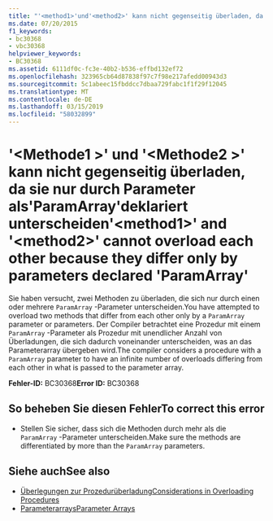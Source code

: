 ```yaml
---
title: "'<method1>'und'<method2>' kann nicht gegenseitig überladen, da sie nur durch Parameter als'ParamArray'deklariert unterscheiden"
ms.date: 07/20/2015
f1_keywords:
- bc30368
- vbc30368
helpviewer_keywords:
- BC30368
ms.assetid: 6111df0c-fc3e-40b2-b536-effbd132ef72
ms.openlocfilehash: 323965cb64d87838f97c7f98e217afedd00943d3
ms.sourcegitcommit: 5c1abeec15fbddcc7dbaa729fabc1f1f29f12045
ms.translationtype: MT
ms.contentlocale: de-DE
ms.lasthandoff: 03/15/2019
ms.locfileid: "58032899"
---
```

# <a name="method1-and-method2-cannot-overload-each-other-because-they-differ-only-by-parameters-declared-paramarray"></a><span data-ttu-id="4f5fa-102">'\<Methode1 >' und '\<Methode2 >' kann nicht gegenseitig überladen, da sie nur durch Parameter als'ParamArray'deklariert unterscheiden</span><span class="sxs-lookup"><span data-stu-id="4f5fa-102">'\<method1>' and '\<method2>' cannot overload each other because they differ only by parameters declared 'ParamArray'</span></span>
<span data-ttu-id="4f5fa-103">Sie haben versucht, zwei Methoden zu überladen, die sich nur durch einen oder mehrere `ParamArray` -Parameter unterscheiden.</span><span class="sxs-lookup"><span data-stu-id="4f5fa-103">You have attempted to overload two methods that differ from each other only by a `ParamArray` parameter or parameters.</span></span> <span data-ttu-id="4f5fa-104">Der Compiler betrachtet eine Prozedur mit einem `ParamArray` -Parameter als Prozedur mit unendlicher Anzahl von Überladungen, die sich dadurch voneinander unterscheiden, was an das Parameterarray übergeben wird.</span><span class="sxs-lookup"><span data-stu-id="4f5fa-104">The compiler considers a procedure with a `ParamArray` parameter to have an infinite number of overloads differing from each other in what is passed to the parameter array.</span></span>  
  
 <span data-ttu-id="4f5fa-105">**Fehler-ID:** BC30368</span><span class="sxs-lookup"><span data-stu-id="4f5fa-105">**Error ID:** BC30368</span></span>  
  
## <a name="to-correct-this-error"></a><span data-ttu-id="4f5fa-106">So beheben Sie diesen Fehler</span><span class="sxs-lookup"><span data-stu-id="4f5fa-106">To correct this error</span></span>  
  
-   <span data-ttu-id="4f5fa-107">Stellen Sie sicher, dass sich die Methoden durch mehr als die `ParamArray` -Parameter unterscheiden.</span><span class="sxs-lookup"><span data-stu-id="4f5fa-107">Make sure the methods are differentiated by more than the `ParamArray` parameters.</span></span>  
  
## <a name="see-also"></a><span data-ttu-id="4f5fa-108">Siehe auch</span><span class="sxs-lookup"><span data-stu-id="4f5fa-108">See also</span></span>

- [<span data-ttu-id="4f5fa-109">Überlegungen zur Prozedurüberladung</span><span class="sxs-lookup"><span data-stu-id="4f5fa-109">Considerations in Overloading Procedures</span></span>](../../visual-basic/programming-guide/language-features/procedures/considerations-in-overloading-procedures.md)
- [<span data-ttu-id="4f5fa-110">Parameterarrays</span><span class="sxs-lookup"><span data-stu-id="4f5fa-110">Parameter Arrays</span></span>](../../visual-basic/programming-guide/language-features/procedures/parameter-arrays.md)
